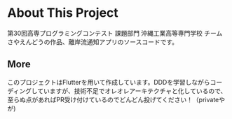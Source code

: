# About This Project
第30回高専プログラミングコンテスト 課題部門
沖縄工業高等専門学校 チームさやえんどうの作品、離岸流通知アプリのソースコードです。

## More
このプロジェクトはFlutterを用いて作成しています。DDDを学習しながらコーディングしていますが、技術不足でオレオレアーキテクチャと化しているので、至らぬ点があればPR受け付けているのでどんどん投げてください！（privateやが)
